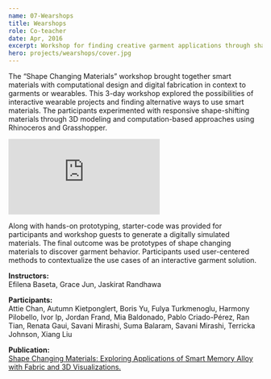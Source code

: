 ```yaml
---
name: 07-Wearshops
title: Wearshops
role: Co-teacher
date: Apr, 2016
excerpt: Workshop for finding creative garment applications through shape changing fabrics.
hero: projects/wearshops/cover.jpg
---
```



The “Shape Changing Materials” workshop brought together smart materials with computational design and digital fabrication in context to garments or wearables. This 3-day workshop explored the possibilities of interactive wearable projects and finding alternative ways to use smart materials. The participants experimented with responsive shape-shifting materials through 3D modeling and computation-based approaches using Rhinoceros and Grasshopper.

<div class='embed-container'><iframe src='https://player.vimeo.com/video/163944717' frameborder='0' webkitAllowFullScreen mozallowfullscreen allowFullScreen></iframe></div>

Along with hands-on prototyping, starter-code was provided for participants and workshop guests to generate a digitally simulated materials. The final outcome was be prototypes of shape changing materials to discover garment behavior. Participants used user-centered methods to contextualize the use cases of an interactive garment solution.

<image-responsive imageURL='projects/wearshops/img-1.jpg' />

<image-responsive imageURL='projects/wearshops/img-2.jpg' />


**Instructors:**  
Efilena Baseta, Grace Jun, Jaskirat Randhawa

**Participants:**  
Attie Chan, Autumn Kietponglert, Boris Yu, Fulya Turkmenoglu, Harmony Pilobello, Ivor Ip, Jordan Frand, Mia Baldonado, Pablo Criado-Pérez, Ran Tian, Renata Gaui, Savani Mirashi, Suma Balaram, Savani Mirashi, Terricka Johnson, Xiang Liu

**Publication:**  
[Shape Changing Materials: Exploring Applications of Smart Memory Alloy with Fabric and 3D Visualizations.](https://www.researchgate.net/publication/301693041_Shape_Changing_Materials_Exploring_Applications_of_Smart_Memory_Alloy_with_Fabric_and_3D_Visualizations)

